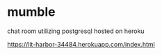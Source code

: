 # mumble
chat room utilizing postgresql
hosted on heroku

https://lit-harbor-34484.herokuapp.com/index.html
